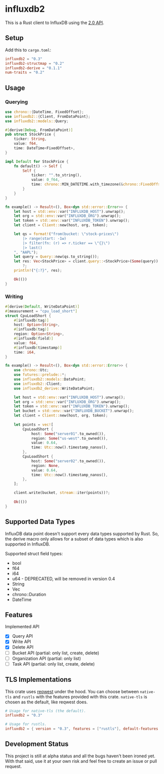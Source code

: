 # influxdb2

This is a Rust client to InfluxDB using the [2.0 API][2api].

[2api]: https://v2.docs.influxdata.com/v2.0/reference/api/

## Setup

Add this to `cargo.toml`:

```toml
influxdb2 = "0.3"
influxdb2-structmap = "0.2"
influxdb2-derive = "0.1.1"
num-traits = "0.2"
```

## Usage

### Querying

```rust
use chrono::{DateTime, FixedOffset};
use influxdb2::{Client, FromDataPoint};
use influxdb2::models::Query;

#[derive(Debug, FromDataPoint)]
pub struct StockPrice {
    ticker: String,
    value: f64,
    time: DateTime<FixedOffset>,
}

impl Default for StockPrice {
    fn default() -> Self {
        Self {
            ticker: "".to_string(),
            value: 0_f64,
            time: chrono::MIN_DATETIME.with_timezone(&chrono::FixedOffset::east(7 * 3600)),
        }
    }
}

fn example() -> Result<(), Box<dyn std::error::Error>> {
    let host = std::env::var("INFLUXDB_HOST").unwrap();
    let org = std::env::var("INFLUXDB_ORG").unwrap();
    let token = std::env::var("INFLUXDB_TOKEN").unwrap();
    let client = Client::new(host, org, token);

    let qs = format!("from(bucket: \"stock-prices\") 
        |> range(start: -1w)
        |> filter(fn: (r) => r.ticker == \"{}\") 
        |> last()
    ", "AAPL");
    let query = Query::new(qs.to_string());
    let res: Vec<StockPrice> = client.query::<StockPrice>(Some(query))
        ?;
    println!("{:?}", res);

    Ok(())
}
```

### Writing

```rust
#[derive(Default, WriteDataPoint)]
#[measurement = "cpu_load_short"]
struct CpuLoadShort {
    #[influxdb(tag)]
    host: Option<String>,
    #[influxdb(tag)]
    region: Option<String>,
    #[influxdb(field)]
    value: f64,
    #[influxdb(timestamp)]
    time: i64,
}

fn example() -> Result<(), Box<dyn std::error::Error>> {
    use chrono::Utc;
    use futures::prelude::*;
    use influxdb2::models::DataPoint;
    use influxdb2::Client;
    use influxdb2_derive::WriteDataPoint;

    let host = std::env::var("INFLUXDB_HOST").unwrap();
    let org = std::env::var("INFLUXDB_ORG").unwrap();
    let token = std::env::var("INFLUXDB_TOKEN").unwrap();
    let bucket = std::env::var("INFLUXDB_BUCKET").unwrap();
    let client = Client::new(host, org, token);
    
    let points = vec![
        CpuLoadShort {
            host: Some("server01".to_owned()),
            region: Some("us-west".to_owned()),
            value: 0.64,
            time: Utc::now().timestamp_nanos(),
        },
        CpuLoadShort {
            host: Some("server02".to_owned()),
            region: None,
            value: 0.64,
            time: Utc::now().timestamp_nanos(),
        },
    ];

    client.write(bucket, stream::iter(points))?;
    
    Ok(())
}
```

## Supported Data Types

InfluxDB data point doesn't support every data types supported by Rust. So,
the derive macro only allows for a subset of data types which is also 
supported in InfluxDB. 

Supported struct field types:

- bool
- f64
- i64
- u64 - DEPRECATED, will be removed in version 0.4
- String
- Vec<u8>
- chrono::Duration
- DateTime<FixedOffset>

## Features

Implemented API

- [x] Query API
- [x] Write API
- [x] Delete API
- [ ] Bucket API (partial: only list, create, delete)
- [ ] Organization API (partial: only list)
- [ ] Task API (partial: only list, create, delete)

## TLS Implementations
This crate uses [reqwest](https://github.com/seanmonstar/reqwest) under the 
hood. You can choose between `native-tls` and `rustls` with the features 
provided with this crate. `native-tls` is chosen as the default, like reqwest 
does.

```toml
# Usage for native-tls (the default).
influxdb2 = "0.3"

# Usage for rustls.
influxdb2 = { version = "0.3", features = ["rustls"], default-features = false }
```

## Development Status

This project is still at alpha status and all the bugs haven't been ironed 
yet. With that said, use it at your own risk and feel free to create an issue 
or pull request.

